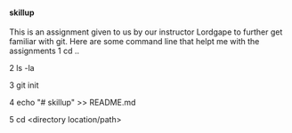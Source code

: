 #### skillup
  This is an assignment given to us by our instructor Lordgape to further get familiar with git. 
    Here are some command line that helpt me with the assignments
1 cd ..

2 ls -la 

3 git init

4 echo "# skillup" >> README.md 

5 cd <directory location/path>
